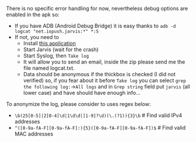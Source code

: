 There is no specific error handling for now, nevertheless debug options are enabled in the apk so:
- If you have ADB (Android Debug Bridge) it is easy thanks to `adb -d logcat "net.iopush.jarvis:*" *:S`
- If not, you need to
  - Install [this application](https://play.google.com/store/apps/details?id=com.tortel.syslog&hl=fr)
  - Start Jarvis (wait for the crash)
  - Start Syslog, then `Take log`
  - It will allow you to send an email, inside the zip please send me the file named logcat.txt.
  - Data should be anonymous if the thickbox is checked (I did not verified) so, if you fear about it before `Take log` you can select `grep the following log:`->`All logs` and in `Grep string` field put `jarvis` (all lower case) and have should have enough info...



To anonymize the log, please consider to uses regex below:
- ` \b(25[0-5]|2[0-4]\d|1\d\d|[1-9]?\d)(\.(?1)){3}\b ` # Find valid IPv4 addresses
- ` ^([0-9a-fA-F][0-9a-fA-F]:){5}([0-9a-fA-F][0-9a-fA-F])$ ` # Find valid MAC addresses
